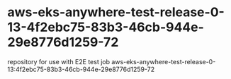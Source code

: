 # aws-eks-anywhere-test-release-0-13-4f2ebc75-83b3-46cb-944e-29e8776d1259-72
repository for use with E2E test job aws-eks-anywhere-test-release-0-13:4f2ebc75-83b3-46cb-944e-29e8776d1259-72
